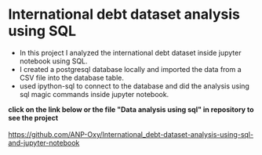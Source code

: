  # International debt dataset analysis using SQL
 
- In this project I analyzed the international debt dataset inside jupyter notebook using SQL. 
- I created a postgresql database locally and imported the data from a CSV file into the database table. 
- used ipython-sql to connect to the database and did the analysis using sql magic commands inside jupyter notebook.

**click on the link below or the file "Data analysis using sql" in repository to see the project**  <br>  
https://github.com/ANP-Oxy/International_debt-dataset-analysis-using-sql-and-jupyter-notebook
